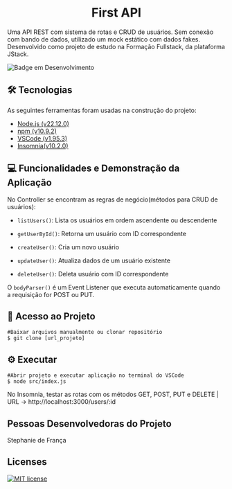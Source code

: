 <h1 align="center">First API</h1>

Uma API REST com sistema de rotas e CRUD de usuários. Sem conexão com  bando de dados, utilizado um mock estático com dados fakes. Desenvolvido como projeto de estudo na Formação Fullstack, da plataforma JStack.

![Badge em Desenvolvimento](http://img.shields.io/static/v1?label=STATUS&message=CONCLUÍDO&color=GREEN&style=for-the-badge)

## :hammer_and_wrench: Tecnologias
As seguintes ferramentas foram usadas na construção do projeto:
- [Node.js (v22.12.0)](<https://nodejs.org/en/>)
- [npm (v10.9.2)](https://www.npmjs.com/)
- [VSCode (v1.95.3)](https://code.visualstudio.com/)
- [Insomnia(v10.2.0)](https://insomnia.rest/)

## :computer: Funcionalidades e Demonstração da Aplicação

No Controller se encontram as regras de negócio(métodos para CRUD de usuários):

- `listUsers()`: Lista os usuários em ordem ascendente ou descendente

- `getUserById()`: Retorna um usuário com ID correspondente

- `createUser()`:  Cria um novo usuário

- `updateUser()`: Atualiza dados de um usuário existente

- `deleteUser()`: Deleta usuário com ID correspondente

O `bodyParser()` é um Event Listener que executa automaticamente quando a requisição for POST ou PUT.

## :open_file_folder: Acesso ao Projeto
```
#Baixar arquivos manualmente ou clonar repositório
$ git clone [url_projeto]
```

## :gear: Executar
```
#Abrir projeto e executar aplicação no terminal do VSCode
$ node src/index.js
```

No Insomnia, testar as rotas com os métodos GET, POST, PUT e DELETE | URL -> http://localhost:3000/users/:id

## Pessoas Desenvolvedoras do Projeto

Stephanie de França

## Licenses
[![MIT license](https://img.shields.io/badge/License-MIT-blue.svg)](https://lbesson.mit-license.org/)
